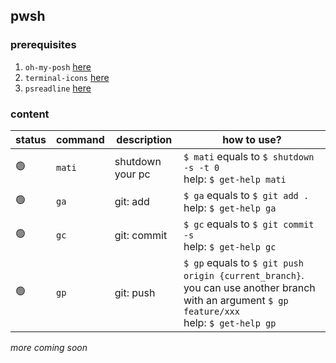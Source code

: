 ## pwsh

### prerequisites

1. `oh-my-posh` [here](https://ohmyposh.dev/)
2. `terminal-icons` [here](https://github.com/devblackops/Terminal-Icons)
3. `psreadline` [here](https://github.com/PowerShell/PSReadLine)

### content

| status | command | description      | how to use?                                                                                                                                    |
| ------ | ------- | ---------------- | ---------------------------------------------------------------------------------------------------------------------------------------------- |
| 🟢     | `mati`  | shutdown your pc | `$ mati` equals to `$ shutdown -s -t 0`<br>help: `$ get-help mati`                                                                             |
| 🟢     | `ga`    | git: add         | `$ ga` equals to `$ git add .`<br>help: `$ get-help ga`                                                                                        |
| 🟢     | `gc`    | git: commit      | `$ gc` equals to `$ git commit -s`<br>help: `$ get-help gc`                                                                                    |
| 🟢     | `gp`    | git: push        | `$ gp` equals to `$ git push origin {current_branch}`. you can use another branch with an argument `$ gp feature/xxx`<br>help: `$ get-help gp` |

_more coming soon_
